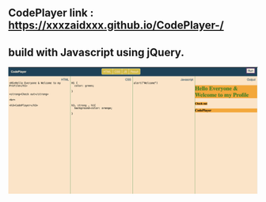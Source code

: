 **CodePlayer**
link : https://xxxzaidxxx.github.io/CodePlayer-/
---
## build with Javascript using jQuery.

>>>

![](images/show.png)
